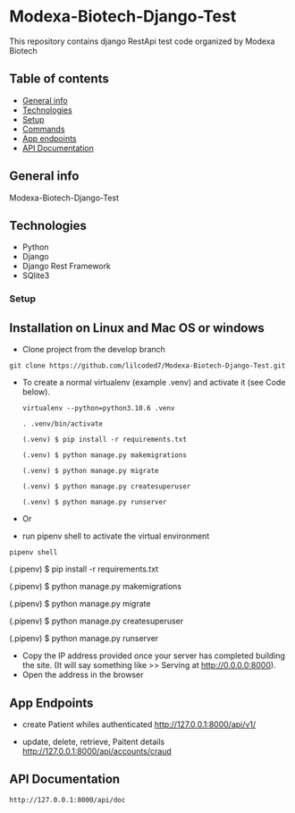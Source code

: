 # Modexa-Biotech-Django-Test
This repository contains django RestApi test code  organized by Modexa Biotech

## Table of contents
* [General info](#general-info)
* [Technologies](#technologies)
* [Setup](#setup)
* [Commands](#commands)
* [App endpoints](#app-endpoints)
* [API Documentation](#api-documentation)


## General info
Modexa-Biotech-Django-Test

## Technologies
* Python
* Django
* Django Rest Framework
* SQlite3

### Setup
## Installation on Linux and Mac OS or windows
* Clone project from the develop branch
```
git clone https://github.com/lilcoded7/Modexa-Biotech-Django-Test.git
```

* To create a normal virtualenv (example .venv) and activate it (see Code below).

  ```
  virtualenv --python=python3.10.6 .venv
  
  . .venv/bin/activate

  (.venv) $ pip install -r requirements.txt

  (.venv) $ python manage.py makemigrations

  (.venv) $ python manage.py migrate

  (.venv) $ python manage.py createsuperuser 

  (.venv) $ python manage.py runserver
  ```
 * Or 
 
 * run pipenv shell to activate the virtual environment
  ```
 pipenv shell 
 ```
 
  (.pipenv) $ pip install -r requirements.txt

  (.pipenv) $ python manage.py makemigrations

  (.pipenv) $ python manage.py migrate

  (.pipenv) $ python manage.py createsuperuser 

  (.pipenv) $ python manage.py runserver
 
 
* Copy the IP address provided once your server has completed building the site. (It will say something like >> Serving at http://0.0.0.0:8000).
* Open the address in the browser


## App Endpoints

* create Patient whiles authenticated 
http://127.0.0.1:8000/api/v1/

* update, delete, retrieve, Paitent details 
http://127.0.0.1:8000/api/accounts/craud

## API Documentation
```
http://127.0.0.1:8000/api/doc
```
